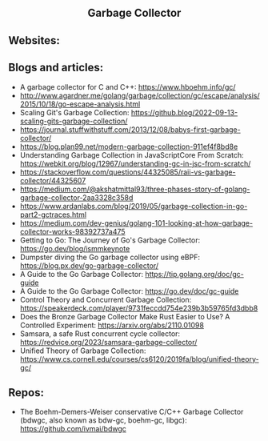 <h2 align="center">Garbage Collector</h2>

## Websites:

## Blogs and articles:

- A garbage collector for C and C++: https://www.hboehm.info/gc/
- http://www.agardner.me/golang/garbage/collection/gc/escape/analysis/2015/10/18/go-escape-analysis.html
- Scaling Git's Garbage Collection: https://github.blog/2022-09-13-scaling-gits-garbage-collection/
- https://journal.stuffwithstuff.com/2013/12/08/babys-first-garbage-collector/
- https://blog.plan99.net/modern-garbage-collection-911ef4f8bd8e
- Understanding Garbage Collection in JavaScriptCore From Scratch: https://webkit.org/blog/12967/understanding-gc-in-jsc-from-scratch/
- https://stackoverflow.com/questions/44325085/raii-vs-garbage-collector/44325607
- https://medium.com/@akshatmittal93/three-phases-story-of-golang-garbage-collector-2aa3328c358d
- https://www.ardanlabs.com/blog/2019/05/garbage-collection-in-go-part2-gctraces.html
- https://medium.com/dev-genius/golang-101-looking-at-how-garbage-collector-works-98392737a475
- Getting to Go: The Journey of Go's Garbage Collector: https://go.dev/blog/ismmkeynote
- Dumpster diving the Go garbage collector using eBPF: https://blog.px.dev/go-garbage-collector/
- A Guide to the Go Garbage Collector: https://tip.golang.org/doc/gc-guide
- A Guide to the Go Garbage Collector: https://go.dev/doc/gc-guide
- Control Theory and Concurrent Garbage Collection: https://speakerdeck.com/player/9731feccdd754e239b3b59765fd3dbb8
- Does the Bronze Garbage Collector Make Rust Easier to Use? A Controlled Experiment: https://arxiv.org/abs/2110.01098
- Samsara, a safe Rust concurrent cycle collector: https://redvice.org/2023/samsara-garbage-collector/
- Unified Theory of Garbage Collection: https://www.cs.cornell.edu/courses/cs6120/2019fa/blog/unified-theory-gc/

## Repos:

- The Boehm-Demers-Weiser conservative C/C++ Garbage Collector (bdwgc, also known as bdw-gc, boehm-gc, libgc): https://github.com/ivmai/bdwgc
